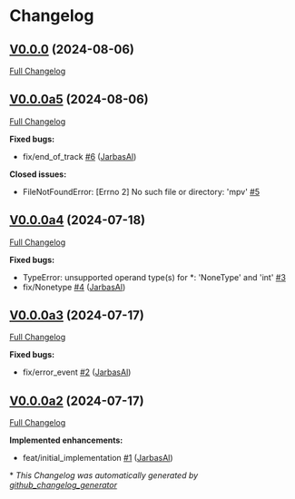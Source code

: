 # Changelog

## [V0.0.0](https://github.com/OpenVoiceOS/ovos-audio-plugin-mpv/tree/V0.0.0) (2024-08-06)

[Full Changelog](https://github.com/OpenVoiceOS/ovos-audio-plugin-mpv/compare/V0.0.0a5...V0.0.0)

## [V0.0.0a5](https://github.com/OpenVoiceOS/ovos-audio-plugin-mpv/tree/V0.0.0a5) (2024-08-06)

[Full Changelog](https://github.com/OpenVoiceOS/ovos-audio-plugin-mpv/compare/V0.0.0a4...V0.0.0a5)

**Fixed bugs:**

- fix/end\_of\_track [\#6](https://github.com/OpenVoiceOS/ovos-audio-plugin-mpv/pull/6) ([JarbasAl](https://github.com/JarbasAl))

**Closed issues:**

- FileNotFoundError: \[Errno 2\] No such file or directory: 'mpv' [\#5](https://github.com/OpenVoiceOS/ovos-audio-plugin-mpv/issues/5)

## [V0.0.0a4](https://github.com/OpenVoiceOS/ovos-audio-plugin-mpv/tree/V0.0.0a4) (2024-07-18)

[Full Changelog](https://github.com/OpenVoiceOS/ovos-audio-plugin-mpv/compare/V0.0.0a3...V0.0.0a4)

**Fixed bugs:**

- TypeError: unsupported operand type\(s\) for \*: 'NoneType' and 'int' [\#3](https://github.com/OpenVoiceOS/ovos-audio-plugin-mpv/issues/3)
- fix/Nonetype [\#4](https://github.com/OpenVoiceOS/ovos-audio-plugin-mpv/pull/4) ([JarbasAl](https://github.com/JarbasAl))

## [V0.0.0a3](https://github.com/OpenVoiceOS/ovos-audio-plugin-mpv/tree/V0.0.0a3) (2024-07-17)

[Full Changelog](https://github.com/OpenVoiceOS/ovos-audio-plugin-mpv/compare/V0.0.0a2...V0.0.0a3)

**Fixed bugs:**

- fix/error\_event [\#2](https://github.com/OpenVoiceOS/ovos-audio-plugin-mpv/pull/2) ([JarbasAl](https://github.com/JarbasAl))

## [V0.0.0a2](https://github.com/OpenVoiceOS/ovos-audio-plugin-mpv/tree/V0.0.0a2) (2024-07-17)

[Full Changelog](https://github.com/OpenVoiceOS/ovos-audio-plugin-mpv/compare/8723ac21bf37f164251b16b6cd9d9ee71a6e98e7...V0.0.0a2)

**Implemented enhancements:**

- feat/initial\_implementation [\#1](https://github.com/OpenVoiceOS/ovos-audio-plugin-mpv/pull/1) ([JarbasAl](https://github.com/JarbasAl))



\* *This Changelog was automatically generated by [github_changelog_generator](https://github.com/github-changelog-generator/github-changelog-generator)*
